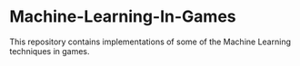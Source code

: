 # Machine-Learning-In-Games
This repository contains implementations of some of the Machine Learning techniques in games.
